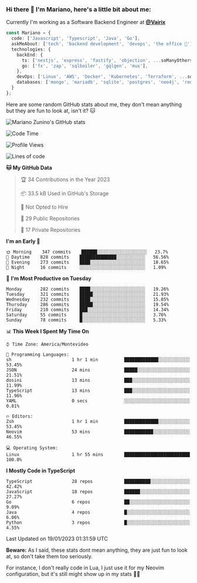 ### Hi there 👋 I'm Mariano, here's a little bit about me:

Currently I'm working as a Software Backend Engineer at [**@Vairix**](https://vairix.com)

```ts
const Mariano = {
  code: ['Javascript', 'Typescript', 'Java', 'Go'],
  askMeAbout: ['tech', 'backend development', 'devops', 'the office 💼'],
  technologies: {
    backEnd: {
      ts: ['nestjs', 'express', 'fastify', 'objection', ...soManyOthersFrameworks],
      go: ['fx', 'zap', 'sqlboiler', 'gqlgen', 'mux'],
    },
    devOps: ['Linux', 'AWS', 'Docker', 'Kubernetes', 'Terraform', ...soManyOthersTools],
    databases: ['mongo', 'mariadb', 'sqlite', 'postgres', 'neo4j', 'redis'],
  }
};
```

Here are some random GitHub stats about me, they don't mean anything but they are fun to look at, isn't it? 🐱

![Mariano Zunino's GitHub stats](https://github-readme-stats.vercel.app/api?username=marianozunino&count_private=true&show_icons=true&theme=radical)

<!--START_SECTION:waka-->
![Code Time](http://img.shields.io/badge/Code%20Time-438%20hrs%2036%20mins-blue)

![Profile Views](http://img.shields.io/badge/Profile%20Views-0-blue)

![Lines of code](https://img.shields.io/badge/From%20Hello%20World%20I%27ve%20Written-412%20Thousand%20lines%20of%20code-blue)

**🐱 My GitHub Data** 

> 🏆 34 Contributions in the Year 2023
 > 
> 📦 33.5 kB Used in GitHub's Storage 
 > 
> 🚫 Not Opted to Hire
 > 
> 📜 29 Public Repositories 
 > 
> 🔑 17 Private Repositories  
 > 
**I'm an Early 🐤** 

```text
🌞 Morning    347 commits    ██████░░░░░░░░░░░░░░░░░░░   23.7% 
🌆 Daytime    828 commits    ██████████████░░░░░░░░░░░   56.56% 
🌃 Evening    273 commits    ████░░░░░░░░░░░░░░░░░░░░░   18.65% 
🌙 Night      16 commits     ░░░░░░░░░░░░░░░░░░░░░░░░░   1.09%

```
📅 **I'm Most Productive on Tuesday** 

```text
Monday       282 commits    ████░░░░░░░░░░░░░░░░░░░░░   19.26% 
Tuesday      321 commits    █████░░░░░░░░░░░░░░░░░░░░   21.93% 
Wednesday    232 commits    ████░░░░░░░░░░░░░░░░░░░░░   15.85% 
Thursday     286 commits    █████░░░░░░░░░░░░░░░░░░░░   19.54% 
Friday       210 commits    ███░░░░░░░░░░░░░░░░░░░░░░   14.34% 
Saturday     55 commits     █░░░░░░░░░░░░░░░░░░░░░░░░   3.76% 
Sunday       78 commits     █░░░░░░░░░░░░░░░░░░░░░░░░   5.33%

```


📊 **This Week I Spent My Time On** 

```text
⌚︎ Time Zone: America/Montevideo

💬 Programming Languages: 
sh                       1 hr 1 min          █████████████░░░░░░░░░░░░   53.45% 
JSON                     24 mins             █████░░░░░░░░░░░░░░░░░░░░   21.51% 
dosini                   13 mins             ███░░░░░░░░░░░░░░░░░░░░░░   11.99% 
TypeScript               13 mins             ███░░░░░░░░░░░░░░░░░░░░░░   11.96% 
YAML                     0 secs              ░░░░░░░░░░░░░░░░░░░░░░░░░   0.81%

🔥 Editors: 
Zsh                      1 hr 1 min          █████████████░░░░░░░░░░░░   53.45% 
Neovim                   53 mins             ███████████░░░░░░░░░░░░░░   46.55%

💻 Operating System: 
Linux                    1 hr 55 mins        █████████████████████████   100.0%

```

**I Mostly Code in TypeScript** 

```text
TypeScript               28 repos            ██████████░░░░░░░░░░░░░░░   42.42% 
JavaScript               18 repos            ██████░░░░░░░░░░░░░░░░░░░   27.27% 
Go                       6 repos             ██░░░░░░░░░░░░░░░░░░░░░░░   9.09% 
Java                     4 repos             █░░░░░░░░░░░░░░░░░░░░░░░░   6.06% 
Python                   3 repos             █░░░░░░░░░░░░░░░░░░░░░░░░   4.55%

```



 Last Updated on 19/01/2023 01:31:59 UTC
<!--END_SECTION:waka-->

**Beware:** As I said, these stats dont mean anything, they are just fun to look at, so don't take them too seriously.

For instance, I don't really code in Lua, I just use it for my Neovim configuration, but it's still might show up in my stats 🤷‍♂️
